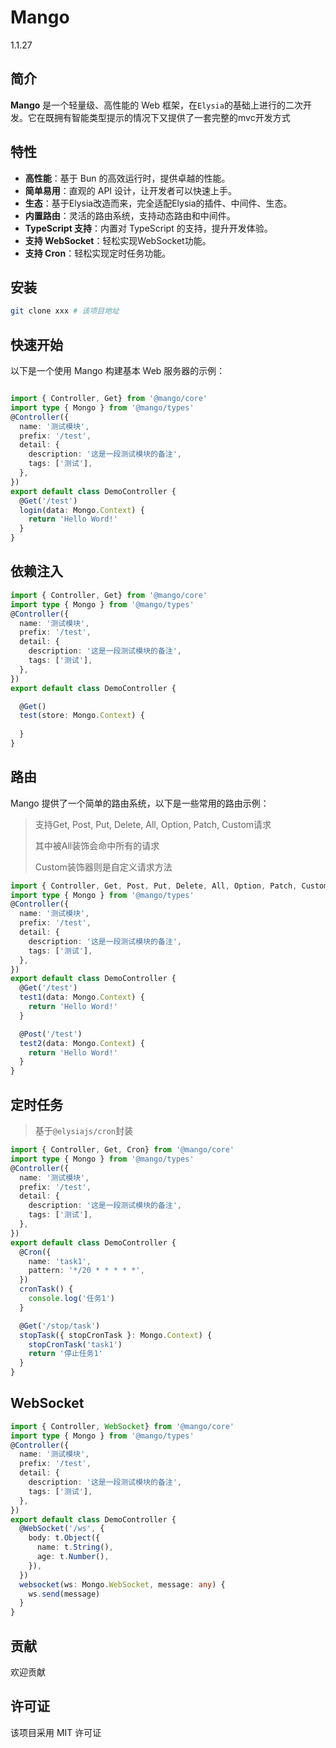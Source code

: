 # Mango
1.1.27
## 简介

**Mango** 是一个轻量级、高性能的 Web 框架，在`Elysia`的基础上进行的二次开发。它在既拥有智能类型提示的情况下又提供了一套完整的mvc开发方式

## 特性

- **高性能**：基于 Bun 的高效运行时，提供卓越的性能。
- **简单易用**：直观的 API 设计，让开发者可以快速上手。
- **生态**：基于Elysia改造而来，完全适配Elysia的插件、中间件、生态。
- **内置路由**：灵活的路由系统，支持动态路由和中间件。
- **TypeScript 支持**：内置对 TypeScript 的支持，提升开发体验。
- **支持 WebSocket**：轻松实现WebSocket功能。
- **支持 Cron**：轻松实现定时任务功能。

## 安装

```bash
git clone xxx # 该项目地址
```

## 快速开始

以下是一个使用 Mango 构建基本 Web 服务器的示例：

```typescript

import { Controller, Get} from '@mango/core'
import type { Mongo } from '@mango/types'
@Controller({
  name: '测试模块',
  prefix: '/test',
  detail: {
    description: '这是一段测试模块的备注',
    tags: ['测试'],
  },
})
export default class DemoController {
  @Get('/test')
  login(data: Mongo.Context) {
    return 'Hello Word!'
  }
}
```

## 依赖注入
```typescript
import { Controller, Get} from '@mango/core'
import type { Mongo } from '@mango/types'
@Controller({
  name: '测试模块',
  prefix: '/test',
  detail: {
    description: '这是一段测试模块的备注',
    tags: ['测试'],
  },
})
export default class DemoController {

  @Get()
  test(store: Mongo.Context) {
    
  }
}
```

## 路由

Mango 提供了一个简单的路由系统，以下是一些常用的路由示例：

> 支持Get, Post, Put, Delete, All, Option, Patch, Custom请求
> 
> 其中被All装饰会命中所有的请求
> 
> Custom装饰器则是自定义请求方法

```typescript
import { Controller, Get, Post, Put, Delete, All, Option, Patch, Custom} from '@mango/core'
import type { Mongo } from '@mango/types'
@Controller({
  name: '测试模块',
  prefix: '/test',
  detail: {
    description: '这是一段测试模块的备注',
    tags: ['测试'],
  },
})
export default class DemoController {
  @Get('/test')
  test1(data: Mongo.Context) {
    return 'Hello Word!'
  }

  @Post('/test')
  test2(data: Mongo.Context) {
    return 'Hello Word!'
  } 
}
```

## 定时任务
> 基于`@elysiajs/cron`封装

```typescript
import { Controller, Get, Cron} from '@mango/core'
import type { Mongo } from '@mango/types'
@Controller({
  name: '测试模块',
  prefix: '/test',
  detail: {
    description: '这是一段测试模块的备注',
    tags: ['测试'],
  },
})
export default class DemoController {
  @Cron({
    name: 'task1',
    pattern: '*/20 * * * * *',
  })
  cronTask() {
    console.log('任务1')
  }

  @Get('/stop/task')
  stopTask({ stopCronTask }: Mongo.Context) {
    stopCronTask('task1')
    return '停止任务1'
  }
}
```

## WebSocket
```typescript
import { Controller, WebSocket} from '@mango/core'
import type { Mongo } from '@mango/types'
@Controller({
  name: '测试模块',
  prefix: '/test',
  detail: {
    description: '这是一段测试模块的备注',
    tags: ['测试'],
  },
})
export default class DemoController {
  @WebSocket('/ws', {
    body: t.Object({
      name: t.String(),
      age: t.Number(),
    }),
  })
  websocket(ws: Mongo.WebSocket, message: any) {
    ws.send(message)
  }
}
```

## 贡献

欢迎贡献

## 许可证

该项目采用 MIT 许可证

```
